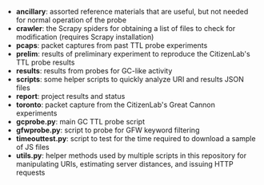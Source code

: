 * **ancillary**: assorted reference materials that are useful, but not needed
	for normal operation of the probe
* **crawler**: the Scrapy spiders for obtaining a list of files to check for
	modification (requires Scrapy installation)
* **pcaps**: packet captures from past TTL probe experiments
* **prelim**: results of preliminary experiment to reproduce the CitizenLab's
	TTL probe results
* **results**: results from probes for GC-like activity
* **scripts**: some helper scripts to quickly analyze URI and results JSON files
* **report**: project results and status
* **toronto**: packet capture from the CitizenLab's Great Cannon experiments
* **gcprobe.py**: main GC TTL probe script
* **gfwprobe.py**: script to probe for GFW keyword filtering
* **timeouttest.py**: script to test for the time required to download a sample
	of JS files
* **utils.py**: helper methods used by multiple scripts in this repository for
	manipulating URIs, estimating server distances, and issuing HTTP
	requests

